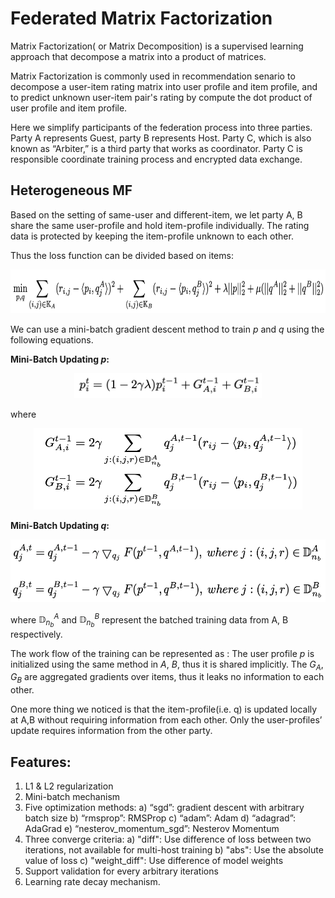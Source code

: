 # Federated Matrix Factorization

Matrix Factorization( or Matrix Decomposition) is a  supervised learning approach that decompose a matrix into a product of matrices.

Matrix Factorization is commonly used in recommendation senario to decompose a user-item rating matrix into user profile and item profile, and to predict unknown user-item pair's rating by compute the dot product of user profile and item profile.

Here we simplify participants of the federation process into three parties. Party A represents Guest, party B represents Host. Party C, which is also known as “Arbiter,” is a third party that works as coordinator. Party C is responsible coordinate training process and encrypted data exchange.

## Heterogeneous MF

Based on the setting of same-user and different-item, we let party A, B share the same user-profile and hold item-profile individually. The rating data is protected by keeping the item-profile unknown to each other.

Thus the loss function can be divided based on items:

<div style="text-align:center", align=center>
<img src="./images/LossFunction.png" alt="samples" width="700" height="70" /><br/>
</div>

We can use a mini-batch gradient descent method to train *p* and *q* using the following equations.

**Mini-Batch Updating *p*:**

<div style="text-align:center", align=center>
<img src="./images/fig2.png" alt="samples" width="300" height="40" /><br/>
</div>

where

<div style="text-align:center", align=center>
<img src="./images/fig3.png" alt="samples" width="430" height="130" /><br/>
</div>

**Mini-Batch Updating *q*:**

<div style="text-align:center", align=center>
<img src="./images/fig4.png" alt="samples" width="550" height="100" /><br/>
</div>

where $\mathbb{D}_{n_b}^A$ and $\mathbb{D}_{n_b}^B$  represent the batched training data from A, B respectively.

The work flow of the training can be represented as : The user profile *p* is initialized using the same method in *A*, *B*, thus it is shared implicitly. The $G_A$, $G_B$ are aggregated gradients over items, thus it leaks no information to each other.

One more thing we noticed is that the item-profile(i.e. q) is updated locally at A,B without requiring information from each other. Only the user-profiles’ update requires information from the other party.

 

## Features:
1. L1 & L2 regularization
2. Mini-batch mechanism
3. Five optimization methods:
    a)	“sgd”: gradient descent with arbitrary batch size
    b) “rmsprop”: RMSProp
    c) “adam”: Adam
    d) “adagrad”: AdaGrad
    e) “nesterov_momentum_sgd”: Nesterov Momentum
4. Three converge criteria:
    a) "diff": Use difference of loss between two iterations, not available for multi-host training
    b) "abs": Use the absolute value of loss
    c) "weight_diff": Use difference of model weights
6. Support validation for every arbitrary iterations
7. Learning rate decay mechanism.